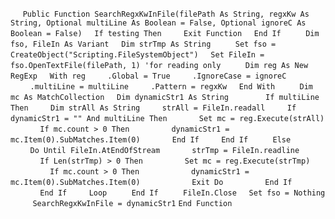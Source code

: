 &nbsp;&nbsp;&nbsp;&nbsp;
`Public Function SearchRegxKwInFile(filePath As String, regxKw As String, Optional multiLine As Boolean = False, Optional ignoreC As Boolean = False)`
&nbsp;&nbsp;&nbsp;&nbsp;`If testing Then`
&nbsp;&nbsp;&nbsp;&nbsp;&nbsp;&nbsp;&nbsp;&nbsp;`Exit Function`
&nbsp;&nbsp;&nbsp;&nbsp;`End If`
&nbsp;&nbsp;&nbsp;&nbsp;
&nbsp;&nbsp;&nbsp;&nbsp;`Dim fso, FileIn As Variant`
&nbsp;&nbsp;&nbsp;&nbsp;`Dim strTmp As String`
&nbsp;&nbsp;&nbsp;&nbsp;
&nbsp;&nbsp;&nbsp;&nbsp;`Set fso = CreateObject("Scripting.FileSystemObject")`
&nbsp;&nbsp;&nbsp;&nbsp;`Set FileIn = fso.OpenTextFile(filePath, 1) 'for reading only`
&nbsp;&nbsp;&nbsp;&nbsp;
&nbsp;&nbsp;&nbsp;&nbsp;`Dim reg As New RegExp`
&nbsp;&nbsp;&nbsp;&nbsp;`With reg`
&nbsp;&nbsp;&nbsp;&nbsp;&nbsp;&nbsp;&nbsp;&nbsp;`.Global = True`
&nbsp;&nbsp;&nbsp;&nbsp;&nbsp;&nbsp;&nbsp;&nbsp;`.IgnoreCase = ignoreC`
&nbsp;&nbsp;&nbsp;&nbsp;&nbsp;&nbsp;&nbsp;&nbsp;`.multiLine = multiLine`
&nbsp;&nbsp;&nbsp;&nbsp;&nbsp;&nbsp;&nbsp;&nbsp;`.Pattern = regxKw`
&nbsp;&nbsp;&nbsp;&nbsp;`End With`
&nbsp;&nbsp;&nbsp;&nbsp;
&nbsp;&nbsp;&nbsp;&nbsp;`Dim mc As MatchCollection`
&nbsp;&nbsp;&nbsp;&nbsp;`Dim dynamicStr1 As String`
&nbsp;&nbsp;&nbsp;&nbsp;
&nbsp;&nbsp;&nbsp;&nbsp;
&nbsp;&nbsp;&nbsp;&nbsp;`If multiLine Then`
&nbsp;&nbsp;&nbsp;&nbsp;&nbsp;&nbsp;&nbsp;&nbsp;`Dim strAll As String`
&nbsp;&nbsp;&nbsp;&nbsp;&nbsp;&nbsp;&nbsp;&nbsp;`strAll = FileIn.readall`
&nbsp;&nbsp;&nbsp;&nbsp;&nbsp;&nbsp;&nbsp;&nbsp;`If dynamicStr1 = "" And multiLine Then`
&nbsp;&nbsp;&nbsp;&nbsp;&nbsp;&nbsp;&nbsp;&nbsp;&nbsp;&nbsp;&nbsp;&nbsp;`Set mc = reg.Execute(strAll)`
&nbsp;&nbsp;&nbsp;&nbsp;&nbsp;&nbsp;&nbsp;&nbsp;&nbsp;&nbsp;&nbsp;&nbsp;`If mc.count > 0 Then`
&nbsp;&nbsp;&nbsp;&nbsp;&nbsp;&nbsp;&nbsp;&nbsp;&nbsp;&nbsp;&nbsp;&nbsp;&nbsp;&nbsp;&nbsp;&nbsp;`dynamicStr1 = mc.Item(0).SubMatches.Item(0)`
&nbsp;&nbsp;&nbsp;&nbsp;&nbsp;&nbsp;&nbsp;&nbsp;&nbsp;&nbsp;&nbsp;&nbsp;`End If`
&nbsp;&nbsp;&nbsp;&nbsp;&nbsp;&nbsp;&nbsp;&nbsp;`End If`
&nbsp;&nbsp;&nbsp;&nbsp;
&nbsp;&nbsp;&nbsp;&nbsp;`Else`
&nbsp;&nbsp;&nbsp;&nbsp;
&nbsp;&nbsp;&nbsp;&nbsp;&nbsp;&nbsp;&nbsp;&nbsp;`Do Until FileIn.AtEndOfStream`
&nbsp;&nbsp;&nbsp;&nbsp;&nbsp;&nbsp;&nbsp;&nbsp;&nbsp;&nbsp;&nbsp;&nbsp;`strTmp = FileIn.readline`
&nbsp;&nbsp;&nbsp;&nbsp;&nbsp;&nbsp;&nbsp;&nbsp;&nbsp;&nbsp;&nbsp;&nbsp;`If Len(strTmp) > 0 Then`
&nbsp;&nbsp;&nbsp;&nbsp;&nbsp;&nbsp;&nbsp;&nbsp;&nbsp;&nbsp;&nbsp;&nbsp;&nbsp;&nbsp;&nbsp;&nbsp;`Set mc = reg.Execute(strTmp)`
&nbsp;&nbsp;&nbsp;&nbsp;&nbsp;&nbsp;&nbsp;&nbsp;&nbsp;&nbsp;&nbsp;&nbsp;&nbsp;&nbsp;&nbsp;&nbsp;`If mc.count > 0 Then`
&nbsp;&nbsp;&nbsp;&nbsp;&nbsp;&nbsp;&nbsp;&nbsp;&nbsp;&nbsp;&nbsp;&nbsp;&nbsp;&nbsp;&nbsp;&nbsp;&nbsp;&nbsp;&nbsp;&nbsp;`dynamicStr1 = mc.Item(0).SubMatches.Item(0)`
&nbsp;&nbsp;&nbsp;&nbsp;&nbsp;&nbsp;&nbsp;&nbsp;&nbsp;&nbsp;&nbsp;&nbsp;&nbsp;&nbsp;&nbsp;&nbsp;&nbsp;&nbsp;&nbsp;&nbsp;`Exit Do`
&nbsp;&nbsp;&nbsp;&nbsp;&nbsp;&nbsp;&nbsp;&nbsp;&nbsp;&nbsp;&nbsp;&nbsp;&nbsp;&nbsp;&nbsp;&nbsp;`End If`
&nbsp;&nbsp;&nbsp;&nbsp;&nbsp;&nbsp;&nbsp;&nbsp;&nbsp;&nbsp;&nbsp;&nbsp;`End If`
&nbsp;&nbsp;&nbsp;&nbsp;&nbsp;&nbsp;&nbsp;&nbsp;`Loop`
&nbsp;&nbsp;&nbsp;&nbsp;
&nbsp;&nbsp;&nbsp;&nbsp;`End If`
&nbsp;&nbsp;&nbsp;&nbsp;
&nbsp;&nbsp;&nbsp;&nbsp;`FileIn.Close`
&nbsp;&nbsp;&nbsp;&nbsp;`Set fso = Nothing`
&nbsp;&nbsp;&nbsp;&nbsp;
&nbsp;&nbsp;&nbsp;&nbsp;`SearchRegxKwInFile = dynamicStr1`
`End Function`

